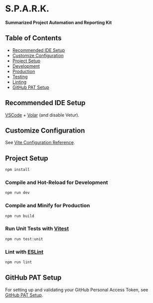 # S.P.A.R.K.

**Summarized Project Automation and Reporting Kit**

## Table of Contents

- [Recommended IDE Setup](#recommended-ide-setup)
- [Customize Configuration](#customize-configuration)
- [Project Setup](#project-setup)
- [Development](#compile-and-hot-reload-for-development)
- [Production](#compile-and-minify-for-production)
- [Testing](#run-unit-tests-with-vitest)
- [Linting](#lint-with-eslint)
- [GitHub PAT Setup](#github-pat-setup)

## Recommended IDE Setup

[VSCode](https://code.visualstudio.com/) + [Volar](https://marketplace.visualstudio.com/items?itemName=Vue.volar) (and disable Vetur).

## Customize Configuration

See [Vite Configuration Reference](https://vitejs.dev/config/).

## Project Setup

```sh
npm install
```

### Compile and Hot-Reload for Development

```sh
npm run dev
```

### Compile and Minify for Production

```sh
npm run build
```

### Run Unit Tests with [Vitest](https://vitest.dev/)

```sh
npm run test:unit
```

### Lint with [ESLint](https://eslint.org/)

```sh
npm run lint
```

## GitHub PAT Setup

For setting up and validating your GitHub Personal Access Token, see [GitHub PAT Setup](./github-pat.md).
